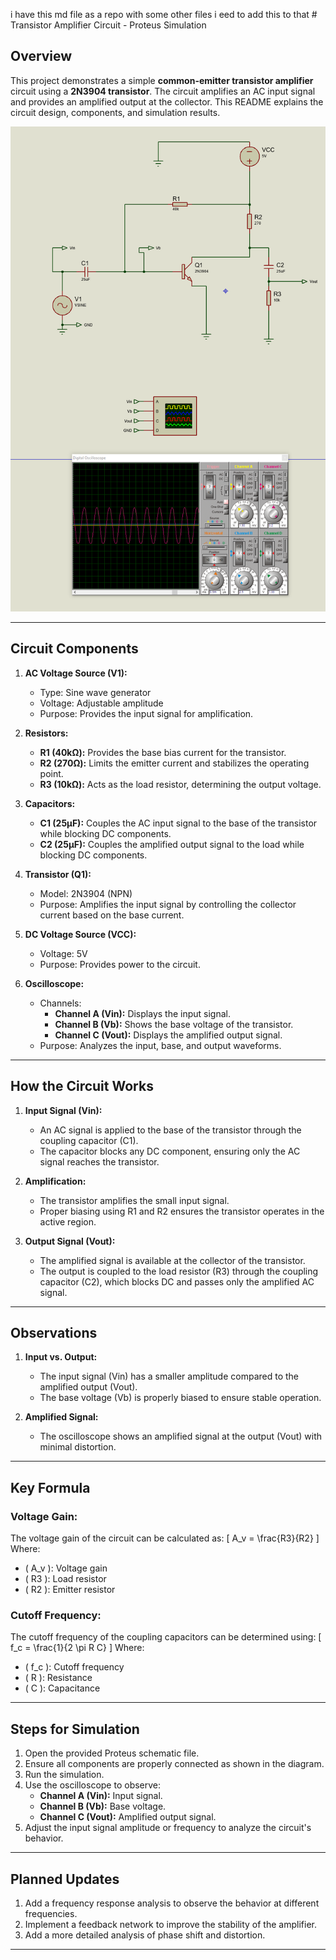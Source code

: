i have this md file as a repo with some other files i eed to add this to that # Transistor Amplifier Circuit - Proteus Simulation

## Overview
This project demonstrates a simple **common-emitter transistor amplifier** circuit using a **2N3904 transistor**. The circuit amplifies an AC input signal and provides an amplified output at the collector. This README explains the circuit design, components, and simulation results.

![Transistor Amplifier Circuit](transistor01.PNG)

---

## Circuit Components

1. **AC Voltage Source (V1):**
   - Type: Sine wave generator
   - Voltage: Adjustable amplitude
   - Purpose: Provides the input signal for amplification.

2. **Resistors:**
   - **R1 (40kΩ):** Provides the base bias current for the transistor.
   - **R2 (270Ω):** Limits the emitter current and stabilizes the operating point.
   - **R3 (10kΩ):** Acts as the load resistor, determining the output voltage.

3. **Capacitors:**
   - **C1 (25µF):** Couples the AC input signal to the base of the transistor while blocking DC components.
   - **C2 (25µF):** Couples the amplified output signal to the load while blocking DC components.

4. **Transistor (Q1):**
   - Model: 2N3904 (NPN)
   - Purpose: Amplifies the input signal by controlling the collector current based on the base current.

5. **DC Voltage Source (VCC):**
   - Voltage: 5V
   - Purpose: Provides power to the circuit.

6. **Oscilloscope:**
   - Channels:
     - **Channel A (Vin):** Displays the input signal.
     - **Channel B (Vb):** Shows the base voltage of the transistor.
     - **Channel C (Vout):** Displays the amplified output signal.
   - Purpose: Analyzes the input, base, and output waveforms.

---

## How the Circuit Works

1. **Input Signal (Vin):**
   - An AC signal is applied to the base of the transistor through the coupling capacitor (C1). 
   - The capacitor blocks any DC component, ensuring only the AC signal reaches the transistor.

2. **Amplification:**
   - The transistor amplifies the small input signal.
   - Proper biasing using R1 and R2 ensures the transistor operates in the active region.

3. **Output Signal (Vout):**
   - The amplified signal is available at the collector of the transistor.
   - The output is coupled to the load resistor (R3) through the coupling capacitor (C2), which blocks DC and passes only the amplified AC signal.

---

## Observations

1. **Input vs. Output:**
   - The input signal (Vin) has a smaller amplitude compared to the amplified output (Vout).
   - The base voltage (Vb) is properly biased to ensure stable operation.

2. **Amplified Signal:**
   - The oscilloscope shows an amplified signal at the output (Vout) with minimal distortion.

---

## Key Formula

### Voltage Gain:
The voltage gain of the circuit can be calculated as:
\[
A_v = \frac{R3}{R2}
\]
Where:
- \( A_v \): Voltage gain
- \( R3 \): Load resistor
- \( R2 \): Emitter resistor

### Cutoff Frequency:
The cutoff frequency of the coupling capacitors can be determined using:
\[
f_c = \frac{1}{2 \pi R C}
\]
Where:
- \( f_c \): Cutoff frequency
- \( R \): Resistance
- \( C \): Capacitance

---

## Steps for Simulation

1. Open the provided Proteus schematic file.
2. Ensure all components are properly connected as shown in the diagram.
3. Run the simulation.
4. Use the oscilloscope to observe:
   - **Channel A (Vin):** Input signal.
   - **Channel B (Vb):** Base voltage.
   - **Channel C (Vout):** Amplified output signal.
5. Adjust the input signal amplitude or frequency to analyze the circuit's behavior.

---

## Planned Updates

1. Add a frequency response analysis to observe the behavior at different frequencies.
2. Implement a feedback network to improve the stability of the amplifier.
3. Add a more detailed analysis of phase shift and distortion.

---
